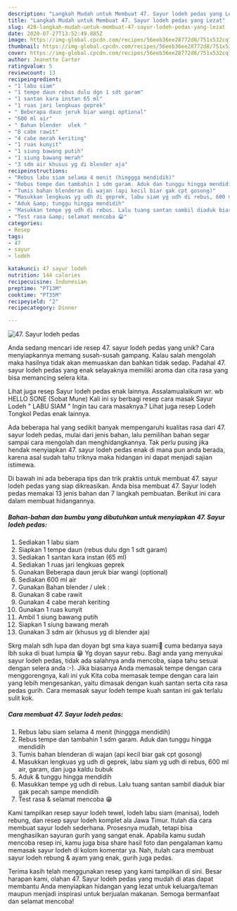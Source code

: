 ```yaml
---
description: "Langkah Mudah untuk Membuat 47. Sayur lodeh pedas yang Lezat"
title: "Langkah Mudah untuk Membuat 47. Sayur lodeh pedas yang Lezat"
slug: 420-langkah-mudah-untuk-membuat-47-sayur-lodeh-pedas-yang-lezat
date: 2020-07-27T13:52:49.885Z
image: https://img-global.cpcdn.com/recipes/56eeb36ee28772d8/751x532cq70/47-sayur-lodeh-pedas-foto-resep-utama.jpg
thumbnail: https://img-global.cpcdn.com/recipes/56eeb36ee28772d8/751x532cq70/47-sayur-lodeh-pedas-foto-resep-utama.jpg
cover: https://img-global.cpcdn.com/recipes/56eeb36ee28772d8/751x532cq70/47-sayur-lodeh-pedas-foto-resep-utama.jpg
author: Jeanette Carter
ratingvalue: 5
reviewcount: 13
recipeingredient:
- "1 labu siam"
- "1 tempe daun rebus dulu dgn 1 sdt garam"
- "1 santan kara instan 65 ml"
- "1 ruas jari lengkuas geprek"
- " Beberapa daun jeruk biar wangi optional"
- "600 ml air"
- " Bahan blender  ulek "
- "8 cabe rawit"
- "4 cabe merah keriting"
- "1 ruas kunyit"
- "1 siung bawang putih"
- "1 siung bawang merah"
- "3 sdm air khusus yg di blender aja"
recipeinstructions:
- "Rebus labu siam selama 4 menit (hinggga mendidih)"
- "Rebus tempe dan tambahin 1 sdm garam. Aduk dan tunggu hingga mendidih"
- "Tumis bahan blenderan di wajan (api kecil biar gak cpt gosong)"
- "Masukkan lengkuas yg udh di geprek, labu siam yg udh di rebus, 600 ml air, garam, dan juga kaldu bubuk"
- "Aduk &amp; tunggu hingga mendidih"
- "Masukkan tempe yg udh di rebus. Lalu tuang santan sambil diaduk biar gak pecah sampe mendidih"
- "Test rasa &amp; selamat mencoba 😁"
categories:
- Resep
tags:
- 47
- sayur
- lodeh

katakunci: 47 sayur lodeh 
nutrition: 144 calories
recipecuisine: Indonesian
preptime: "PT13M"
cooktime: "PT35M"
recipeyield: "2"
recipecategory: Dinner

---
```



![47. Sayur lodeh pedas](https://img-global.cpcdn.com/recipes/56eeb36ee28772d8/751x532cq70/47-sayur-lodeh-pedas-foto-resep-utama.jpg)

Anda sedang mencari ide resep 47. sayur lodeh pedas yang unik? Cara menyiapkannya memang susah-susah gampang. Kalau salah mengolah maka hasilnya tidak akan memuaskan dan bahkan tidak sedap. Padahal 47. sayur lodeh pedas yang enak selayaknya memiliki aroma dan cita rasa yang bisa memancing selera kita.

Lihat juga resep Sayur lodeh pedas enak lainnya. Assalamualaikum wr. wb HELLO SONE (Sobat Mune) Kali ini sy berbagi resep cara masak Sayur Lodeh &#34; LABU SIAM &#34; Ingin tau cara masaknya.? Lihat juga resep Lodeh Tongkol Pedas enak lainnya.

Ada beberapa hal yang sedikit banyak mempengaruhi kualitas rasa dari 47. sayur lodeh pedas, mulai dari jenis bahan, lalu pemilihan bahan segar sampai cara mengolah dan menghidangkannya. Tak perlu pusing jika hendak menyiapkan 47. sayur lodeh pedas enak di mana pun anda berada, karena asal sudah tahu triknya maka hidangan ini dapat menjadi sajian istimewa.


Di bawah ini ada beberapa tips dan trik praktis untuk membuat 47. sayur lodeh pedas yang siap dikreasikan. Anda bisa membuat 47. Sayur lodeh pedas memakai 13 jenis bahan dan 7 langkah pembuatan. Berikut ini cara dalam membuat hidangannya.

<!--inarticleads1-->

##### Bahan-bahan dan bumbu yang dibutuhkan untuk menyiapkan 47. Sayur lodeh pedas:

1. Sediakan 1 labu siam
1. Siapkan 1 tempe daun (rebus dulu dgn 1 sdt garam)
1. Sediakan 1 santan kara instan (65 ml)
1. Sediakan 1 ruas jari lengkuas geprek
1. Gunakan  Beberapa daun jeruk biar wangi (optional)
1. Sediakan 600 ml air
1. Gunakan  Bahan blender / ulek :
1. Gunakan 8 cabe rawit
1. Gunakan 4 cabe merah keriting
1. Gunakan 1 ruas kunyit
1. Ambil 1 siung bawang putih
1. Siapkan 1 siung bawang merah
1. Gunakan 3 sdm air (khusus yg di blender aja)


Skrg malah sdh lupa dan doyan bgt sma kaya suami🤭 cuma bedanya saya lbh suka di buat lumpia 😁 Yg doyan sayur rebu. Bagi anda yang menyukai sayur lodeh pedas, tidak ada salahnya anda mencoba, siapa tahu sesuai dengan selera anda :-). Jika biasanya Anda memasak tempe dengan cara menggorengnya, kali ini yuk Kita coba memasak tempe dengan cara lain yang lebih mengesankan, yaitu dimasak dengan kuah santan serta cita rasa pedas gurih. Cara memasak sayur lodeh tempe kuah santan ini gak terlalu sulit kok. 

<!--inarticleads2-->

##### Cara membuat 47. Sayur lodeh pedas:

1. Rebus labu siam selama 4 menit (hinggga mendidih)
1. Rebus tempe dan tambahin 1 sdm garam. Aduk dan tunggu hingga mendidih
1. Tumis bahan blenderan di wajan (api kecil biar gak cpt gosong)
1. Masukkan lengkuas yg udh di geprek, labu siam yg udh di rebus, 600 ml air, garam, dan juga kaldu bubuk
1. Aduk &amp; tunggu hingga mendidih
1. Masukkan tempe yg udh di rebus. Lalu tuang santan sambil diaduk biar gak pecah sampe mendidih
1. Test rasa &amp; selamat mencoba 😁


Kami tampilkan resep sayur lodeh tewel, lodeh labu siam (manisa), lodeh rebung, dan resep sayur lodeh komplet ala Jawa Timur. Itulah dia cara membuat sayur lodeh sederhana. Prosesnya mudah, tetapi bisa menghasilkan sayuran gurih yang sangat enak. Apabila kamu sudah mencoba resep ini, kamu juga bisa share hasil foto dan pengalaman kamu memasak sayur lodeh di kolom komentar ya. Nah, itulah cara membuat sayur lodeh rebung &amp; ayam yang enak, gurih juga pedas. 

Terima kasih telah menggunakan resep yang kami tampilkan di sini. Besar harapan kami, olahan 47. Sayur lodeh pedas yang mudah di atas dapat membantu Anda menyiapkan hidangan yang lezat untuk keluarga/teman maupun menjadi inspirasi untuk berjualan makanan. Semoga bermanfaat dan selamat mencoba!
